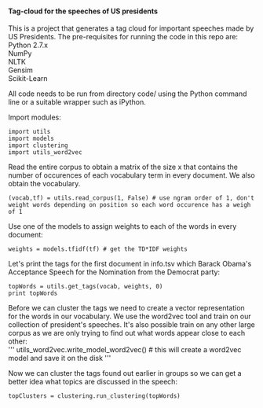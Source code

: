 #### Tag-cloud for the speeches of US presidents

This is a project that generates a tag cloud for important speeches made by US Presidents. The pre-requisites for running the code in this repo are:<br>
Python 2.7.x<br>
NumPy<br>
NLTK<br>
Gensim<br>
Scikit-Learn<br>

All code needs to be run from directory code/ using the Python command line or a suitable wrapper such as iPython.<br>

Import modules:<br>
```
import utils
import models
import clustering
import utils_word2vec
```

Read the entire corpus to obtain a matrix of the size <number of documents> x <vocabulary size> that contains the number of occurences of each vocabulary term in every document. We also obtain the vocabulary.<br>
```
(vocab,tf) = utils.read_corpus(1, False) # use ngram order of 1, don't weight words depending on position so each word occurence has a weigh of 1
```

Use one of the models to assign weights to each of the words in every document:<br>
```
weights = models.tfidf(tf) # get the TD*IDF weights
```

Let's print the tags for the first document in info.tsv which Barack Obama's Acceptance Speech for the Nomination from the Democrat party:<br>
```
topWords = utils.get_tags(vocab, weights, 0)
print topWords
```

Before we can cluster the tags we need to create a vector representation for the words in our vocabulary. We use the word2vec tool and train on our collection of president's speeches. It's also possible train on any other large corpus as we are only trying to find out what words appear close to each other:<br>
'''
utils_word2vec.write_model_word2vec() # this will create a word2vec model and save it on the disk
'''

Now we can cluster the tags found out earlier in groups so we can get a better idea what topics are discussed in the speech:<br>
```
topClusters = clustering.run_clustering(topWords)
```



